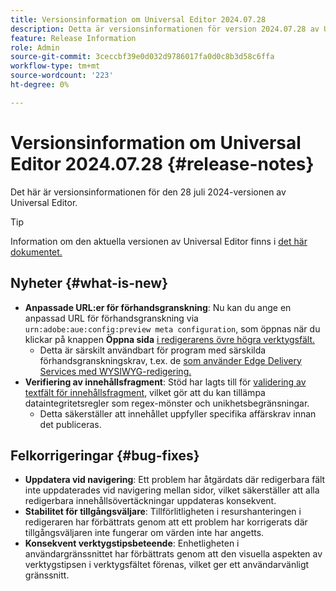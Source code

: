 ```yaml
---
title: Versionsinformation om Universal Editor 2024.07.28
description: Detta är versionsinformationen för version 2024.07.28 av Universal Editor.
feature: Release Information
role: Admin
source-git-commit: 3ceccbf39e0d032d9786017fa0d0c8b3d58c6ffa
workflow-type: tm+mt
source-wordcount: '223'
ht-degree: 0%

---
```



# Versionsinformation om Universal Editor 2024.07.28 {#release-notes}

Det här är versionsinformationen för den 28 juli 2024-versionen av Universal Editor.

>[!TIP]
>
>Information om den aktuella versionen av Universal Editor finns i [det här dokumentet.](/help/release-notes/universal-editor/current.md)

## Nyheter {#what-is-new}

* **Anpassade URL:er för förhandsgranskning**: Nu kan du ange en anpassad URL för förhandsgranskning via `urn:adobe:aue:config:preview meta configuration`, som öppnas när du klickar på knappen **Öppna sida** [ i redigerarens övre högra verktygsfält.](/help/sites-cloud/authoring/universal-editor/navigation.md#universal-editor-toolbar)
   * Detta är särskilt användbart för program med särskilda förhandsgranskningskrav, t.ex. de [som använder Edge Delivery Services med WYSIWYG-redigering.](/help/edge/wysiwyg-authoring/authoring.md)
* **Verifiering av innehållsfragment**: Stöd har lagts till för [validering av textfält för innehållsfragment](/help/assets/content-fragments/content-fragments-models.md#validation), vilket gör att du kan tillämpa dataintegritetsregler som regex-mönster och unikhetsbegränsningar.
   * Detta säkerställer att innehållet uppfyller specifika affärskrav innan det publiceras.

## Felkorrigeringar {#bug-fixes}

* **Uppdatera vid navigering**: Ett problem har åtgärdats där redigerbara fält inte uppdaterades vid navigering mellan sidor, vilket säkerställer att alla redigerbara innehållsövertäckningar uppdateras konsekvent.
* **Stabilitet för tillgångsväljare**: Tillförlitligheten i resurshanteringen i redigeraren har förbättrats genom att ett problem har korrigerats där tillgångsväljaren inte fungerar om värden inte har angetts.
* **Konsekvent verktygstipsbeteende**: Enhetligheten i användargränssnittet har förbättrats genom att den visuella aspekten av verktygstipsen i verktygsfältet förenas, vilket ger ett användarvänligt gränssnitt.
